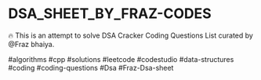 # DSA_SHEET_BY_FRAZ-CODES
🔥 This is an attempt to solve DSA Cracker Coding Questions List curated by @Fraz bhaiya.



#algorithms   #cpp    #solutions   #leetcode   #codestudio   #data-structures   #coding   #coding-questions   #Dsa     #Fraz-Dsa-sheet
